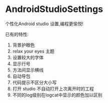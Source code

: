 # AndroidStudioSettings
个性化Android studio 设置,编程更愉悦!

已有的特性:

1. 背景护眼色
1. relax your eyes 主题
1. 设置较大的字体
1. 显示行号
1. 方法间显示横线
1. 自动导包
1. 代码提示不区分大小写
1. 打开 studio 不自动打开上次离开时的工程
1. 不同的log级别在logcat中显示的颜色加以区别
